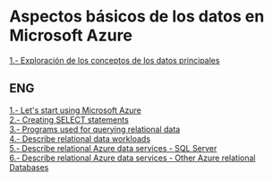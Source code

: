 # Aspectos básicos de los datos en Microsoft Azure

[1.- Exploración de los conceptos de los datos principales](https://github.com/CamarenaAI/Cloud-Fundamentals/blob/main/Azure/DP-900:%20Aspectos%20b%C3%A1sicos%20de%20los%20datos%20en%20Microsoft%20Azure/Aspectos%20b%C3%A1sicos%20de%20los%20datos%20en%20Microsoft%20Azure:%20Recorrido%20por%20los%20principales%20conceptos%20de%20los%20datos/1.-%20Conceptos%20basicos%20de%20datos.md)


## ENG
[1.- Let's start using Microsoft Azure](https://github.com/CamarenaAI/Cloud-Fundamentals/blob/main/Azure/DP-900:%20Aspectos%20b%C3%A1sicos%20de%20los%20datos%20en%20Microsoft%20Azure/Study%20Guide%20ENG/1.-%20Let's%20start%20using%20Microsoft%20Azure.md) \
[2.- Creating SELECT statements](https://github.com/CamarenaAI/Cloud-Fundamentals/blob/main/Azure/DP-900:%20Aspectos%20b%C3%A1sicos%20de%20los%20datos%20en%20Microsoft%20Azure/Study%20Guide%20ENG/2.-%20Creating%20SELECT%20statements.md) \
[3.- Programs used for querying relational data](https://github.com/CamarenaAI/Cloud-Fundamentals/blob/main/Azure/DP-900:%20Aspectos%20b%C3%A1sicos%20de%20los%20datos%20en%20Microsoft%20Azure/Study%20Guide%20ENG/3.-%20Programs%20used%20for%20querying%20relational%20data.md) \
[4.- Describe relational data workloads](https://github.com/CamarenaAI/Cloud-Fundamentals/blob/main/Azure/DP-900:%20Aspectos%20b%C3%A1sicos%20de%20los%20datos%20en%20Microsoft%20Azure/Study%20Guide%20ENG/4.-%20Describe%20relational%20data%20workloads.md) \
[5.- Describe relational Azure data services - SQL Server](https://github.com/CamarenaAI/Cloud-Fundamentals/blob/main/Azure/DP-900:%20Aspectos%20b%C3%A1sicos%20de%20los%20datos%20en%20Microsoft%20Azure/Study%20Guide%20ENG/5.-%20Describe%20relational%20Azure%20data%20services%20-%20SQL%20Server.md) \
[6.- Describe relational Azure data services - Other Azure relational Databases](https://github.com/CamarenaAI/Cloud-Fundamentals/blob/main/Azure/DP-900:%20Aspectos%20b%C3%A1sicos%20de%20los%20datos%20en%20Microsoft%20Azure/Study%20Guide%20ENG/6.-%20Describe%20relational%20Azure%20data%20services%20-%20Other%20Azure%20relational%20Databases.md)
